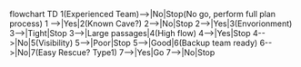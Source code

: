 
 flowchart TD
 1(Experienced Team)-->|No|Stop(No go, perform full plan process)
 1 -->|Yes|2(Known Cave?)
 2-->|No|Stop
 2-->|Yes|3(Envorionment)
 3-->|Tight|Stop
 3-->|Large passages|4(High flow)
 4-->|Yes|Stop
 4-->|No|5(Visibility)
 5-->|Poor|Stop
 5-->|Good|6(Backup team ready)
 6-->|No|7(Easy Rescue? Type1)
 7-->|Yes|Go
 7-->|No|Stop
